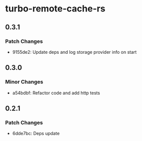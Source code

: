# turbo-remote-cache-rs

## 0.3.1

### Patch Changes

- 9155de2: Update deps and log storage provider info on start

## 0.3.0

### Minor Changes

- a54bdbf: Refactor code and add http tests

## 0.2.1

### Patch Changes

- 6dde7bc: Deps update
